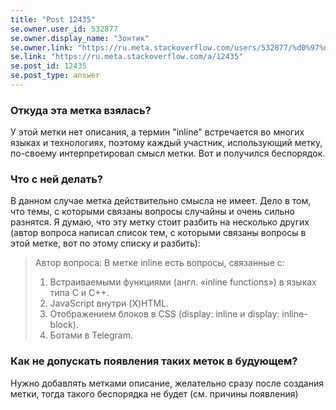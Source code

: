 ```yaml
---
title: "Post 12435"
se.owner.user_id: 532877
se.owner.display_name: "Зонтик"
se.owner.link: "https://ru.meta.stackoverflow.com/users/532877/%d0%97%d0%be%d0%bd%d1%82%d0%b8%d0%ba"
se.link: "https://ru.meta.stackoverflow.com/a/12435"
se.post_id: 12435
se.post_type: answer
---
```

<h3><strong>Откуда эта метка взялась?</strong></h3>
<p>У этой метки нет описания, а термин &quot;inline&quot; встречается во многих языках и технологиях, поэтому каждый участник, использующий метку, по-своему интерпретировал смысл метки. Вот и получился беспорядок.</p>
<h3>Что с ней делать?</h3>
<p>В данном случае метка действительно смысла не имеет. Дело в том, что темы, с которыми связаны вопросы случайны и очень сильно разнятся. Я думаю, что эту метку стоит разбить на несколько других (автор вопроса написал список тем, с которыми связаны вопросы в этой метке, вот по этому списку и разбить):</p>
<blockquote>
<p>Автор вопроса:
В метке inline есть вопросы, связанные с:</p>
<ol>
<li>Встраиваемыми функциями (англ. «inline functions») в языках типа C и C++.</li>
<li>JavaScript внутри (X)HTML.</li>
<li>Отображением блоков в CSS (display: inline и display: inline-block).</li>
<li>Ботами в Telegram.</li>
</ol>
</blockquote>
<h3>Как не допускать появления таких меток в будующем?</h3>
<p>Нужно добавлять метками описание, желательно сразу после создания метки, тогда такого беспорядка не будет (см. причины появления)</p>
